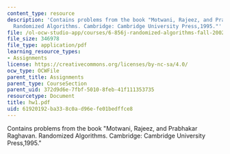 ```yaml
---
content_type: resource
description: 'Contains problems from the book "Motwani, Rajeez, and Prabhakar Raghavan.
  Randomized Algorithms. Cambridge: Cambridge University Press,1995."'
file: /ol-ocw-studio-app/courses/6-856j-randomized-algorithms-fall-2002/61920192ba338c0ad96efe01bedffce8_hw1.pdf
file_size: 346978
file_type: application/pdf
learning_resource_types:
- Assignments
license: https://creativecommons.org/licenses/by-nc-sa/4.0/
ocw_type: OCWFile
parent_title: Assignments
parent_type: CourseSection
parent_uid: 372d9d6e-7fbf-5010-8feb-41f111353735
resourcetype: Document
title: hw1.pdf
uid: 61920192-ba33-8c0a-d96e-fe01bedffce8
---
```

Contains problems from the book "Motwani, Rajeez, and Prabhakar Raghavan. Randomized Algorithms. Cambridge: Cambridge University Press,1995."